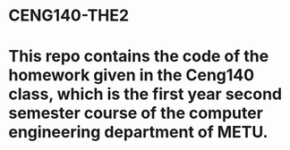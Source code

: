 # CENG140-THE2
# This repo contains the code of the homework given in the Ceng140 class, which is the first year second semester course of the computer engineering department of METU.
